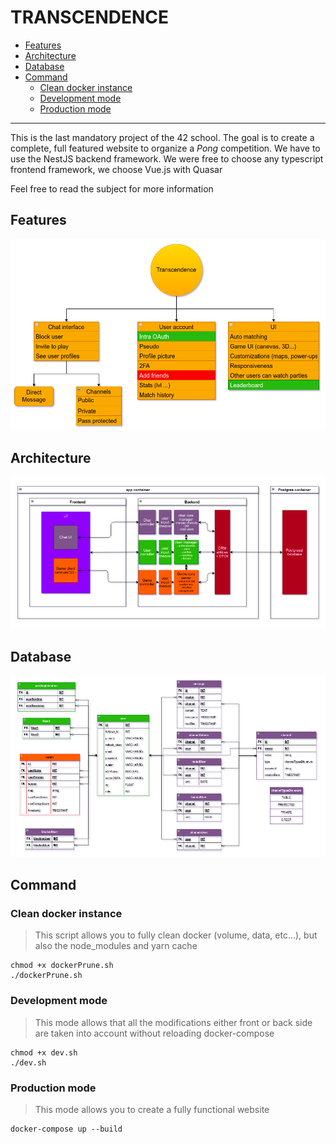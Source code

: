 # TRANSCENDENCE

- [Features](#features)
- [Architecture](#architecture)
- [Database](#database)
- [Command](#command)
  - [Clean docker instance](#command_clean)
  - [Development mode](#command_dev)
  - [Production mode](#command_prod)

---

This is the last mandatory project of the 42 school.
The goal is to create a complete, full featured website to organize a *Pong* competition.
We have to use the NestJS backend framework.
We were free to choose any typescript frontend framework, we choose Vue.js with Quasar

Feel free to read the subject for more information

## <a id="features">Features</a>
![todo](.git-assets/todo.png)

## <a id="architecture">Architecture</a>
![architecture](.git-assets/architecture.png)

## <a id="database">Database</a>
![database](.git-assets/database.png)

## <a id="command">Command</a>

### <a id="command_clean">Clean docker instance</a>
> This script allows you to fully clean docker (volume, data, etc...), but also the node_modules and yarn cache
```shell
chmod +x dockerPrune.sh
./dockerPrune.sh
```

### <a id="command_dev">Development mode</a>
> This mode allows that all the modifications either front or back side are taken into account without reloading docker-compose
```shell
chmod +x dev.sh
./dev.sh
```

### <a id="command_prod">Production mode</a>
> This mode allows you to create a fully functional website
```shell
docker-compose up --build
```